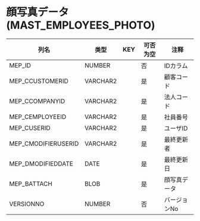 # 顔写真データ(MAST_EMPLOYEES_PHOTO)
| 列名   | 类型   | KEY  | 可否为空 | 注释   |
| ---- | ---- | ---- | ---- | ---- |
|MEP_ID|NUMBER||否|IDカラム|
|MEP_CCUSTOMERID|VARCHAR2||是|顧客コード|
|MEP_CCOMPANYID|VARCHAR2||是|法人コード|
|MEP_CEMPLOYEEID|VARCHAR2||是|社員番号|
|MEP_CUSERID|VARCHAR2||是|ユーザID|
|MEP_CMODIFIERUSERID|VARCHAR2||是|最終更新者|
|MEP_DMODIFIEDDATE|DATE||是|最終更新日|
|MEP_BATTACH|BLOB||是|顔写真データ|
|VERSIONNO|NUMBER||否|バージョンNo|
